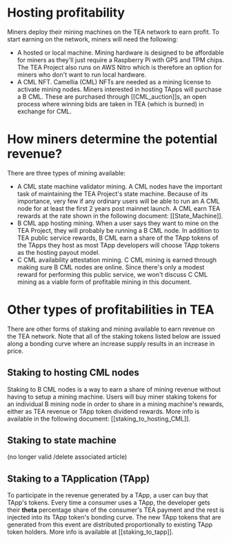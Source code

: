 # Hosting profitability
Miners deploy their mining machines on the TEA network to earn profit. To start earning on the network, miners will need the following:

- A hosted or local machine. Mining hardware is designed to be affordable for miners as they'll just require a Raspberry Pi with GPS and TPM chips. The TEA Project also runs on AWS Nitro which is therefore an option for miners who don't want to run local hardware.
- A CML NFT. Camellia (CML) NFTs are needed as a mining license to activate mining nodes. Miners interested in hosting TApps will purchase a B CML. These are purchased through [[CML_auction]]s, an open process where winning bids are taken in TEA (which is burned) in exchange for CML.
 
# How miners determine the potential revenue?
There are three types of mining available:

- A CML state machine validator mining. A CML nodes have the important task of maintaining the TEA Project's state machine. Because of its importance, very few if any ordinary users will be able to run an A CML node for at least the first 2 years post mainnet launch. A CML earn TEA rewards at the rate shown in the following document: [[State_Machine]].
- B CML app hosting mining. When a user says they want to mine on the TEA Project, they will probably be running a B CML node. In addition to TEA public service rewards, B CML earn a share of the TApp tokens of the TApps they host as most TApp developers will choose TApp tokens as the hosting payout model.
- C CML availability attestation mining. C CML mining is earned through making sure B CML nodes are online. Since there's only a modest reward for performing this public service, we won't discuss C CML mining as a viable form of profitable mining in this document.

# Other types of profitabilities in TEA
There are other forms of staking and mining available to earn revenue on the TEA network. Note that all of the staking tokens listed below are issued along a bonding curve where an increase supply results in an increase in price.

## Staking to hosting CML nodes
Staking to B CML nodes is a way to earn a share of mining revenue without having to setup a mining machine. Users will buy miner staking tokens for an individual B mining node in order to share in a mining machine's rewards, either as TEA revenue or TApp token dividend rewards. More info is available in the following document: [[staking_to_hosting_CML]].

## Staking to state machine
(no longer valid /delete associated article)

## Staking to a TApplication (TApp)
To participate in the revenue generated by a TApp, a user can buy that TApp's tokens. Every time a consumer uses a TApp, the developer gets their **theta** percentage share of the consumer's TEA payment and the rest is injected into its TApp token's bonding curve. The new TApp tokens that are generated from this event are distributed proportionally to existing TApp token holders. More info is available at [[staking_to_tapp]].

